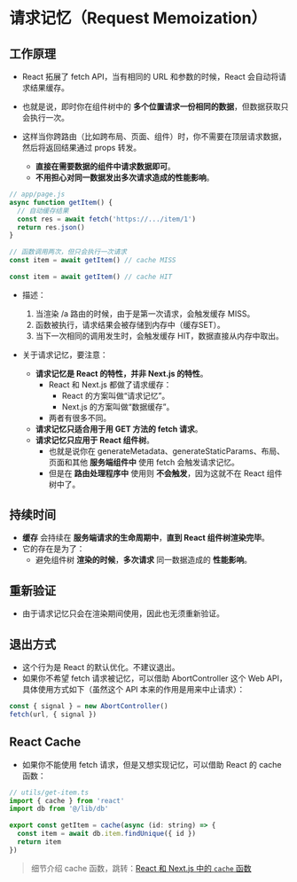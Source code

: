 # 请求记忆（Request Memoization）

## 工作原理

- React 拓展了 fetch API，当有相同的 URL 和参数的时候，React 会自动将请求结果缓存。
- 也就是说，即时你在组件树中的 **多个位置请求一份相同的数据**，但数据获取只会执行一次。

- 这样当你跨路由（比如跨布局、页面、组件）时，你不需要在顶层请求数据，然后将返回结果通过 props 转发。
  - **直接在需要数据的组件中请求数据即可**。
  - **不用担心对同一数据发出多次请求造成的性能影响**。

```js
// app/page.js
async function getItem() {
  // 自动缓存结果
  const res = await fetch('https://.../item/1')
  return res.json()
}
 
// 函数调用两次，但只会执行一次请求
const item = await getItem() // cache MISS
 
const item = await getItem() // cache HIT
```

- 描述：
  1. 当渲染 /a 路由的时候，由于是第一次请求，会触发缓存 MISS。
  2. 函数被执行，请求结果会被存储到内存中（缓存SET）。
  3. 当下一次相同的调用发生时，会触发缓存 HIT，数据直接从内存中取出。

- 关于请求记忆，要注意：
  - **请求记忆是 React 的特性，并非 Next.js 的特性**。
    - React 和 Next.js 都做了请求缓存：
      - React 的方案叫做“请求记忆”。
      - Next.js 的方案叫做“数据缓存”。
    - 两者有很多不同。
  - **请求记忆只适合用于用 GET 方法的 fetch 请求**。
  - **请求记忆只应用于 React 组件树**。
    - 也就是说你在 generateMetadata、generateStaticParams、布局、页面和其他 **服务端组件中** 使用 fetch 会触发请求记忆。
    - 但是在 **路由处理程序中** 使用则 **不会触发**，因为这就不在 React 组件树中了。

## 持续时间

- **缓存** 会持续在 **服务端请求的生命周期中**，**直到 React 组件树渲染完毕**。
- 它的存在是为了：
  - 避免组件树 **渲染的时候**，**多次请求** 同一数据造成的 **性能影响**。

## 重新验证

- 由于请求记忆只会在渲染期间使用，因此也无须重新验证。

## 退出方式

- 这个行为是 React 的默认优化。不建议退出。
- 如果你不希望 fetch 请求被记忆，可以借助 AbortController 这个 Web API，具体使用方式如下（虽然这个 API 本来的作用是用来中止请求）：

```js
const { signal } = new AbortController()
fetch(url, { signal })
```

## React Cache

- 如果你不能使用 fetch 请求，但是又想实现记忆，可以借助 React 的 cache 函数：

```js
// utils/get-item.ts
import { cache } from 'react'
import db from '@/lib/db'
 
export const getItem = cache(async (id: string) => {
  const item = await db.item.findUnique({ id })
  return item
})
```

> 细节介绍 cache 函数，跳转：[React 和 Next.js 中的 `cache` 函数](./cache.md)
